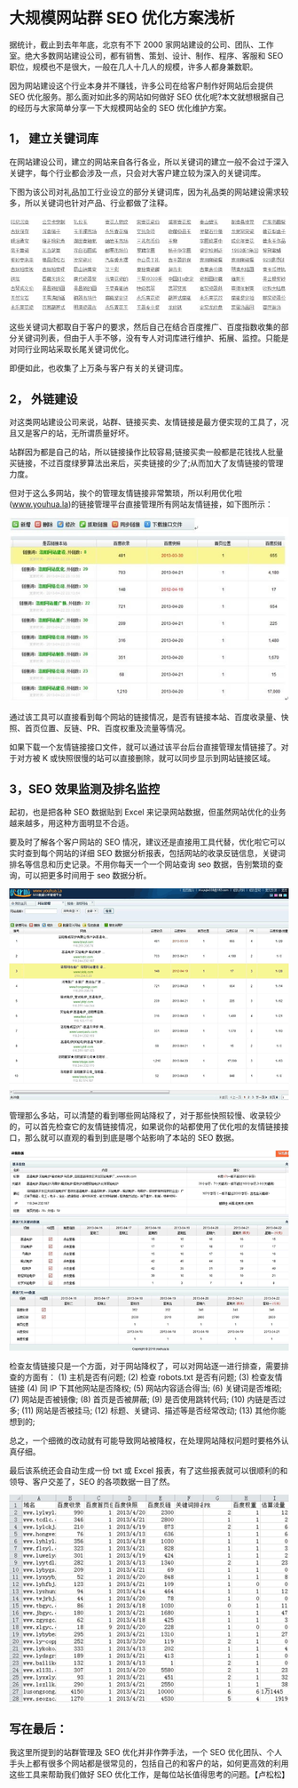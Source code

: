 # 大规模网站群 SEO 优化方案浅析

据统计，截止到去年年底，北京有不下 2000 家网站建设的公司、团队、工作室。绝大多数网站建设公司，都有销售、策划、设计、制作、程序、客服和 SEO 职位，规模也不是很大，一般在几人十几人的规模，许多人都身兼数职。

因为网站建设这个行业本身并不赚钱，许多公司在给客户制作好网站后会提供 SEO 优化服务。那么面对如此多的网站如何做好 SEO 优化呢?本文就想根据自己的经历与大家简单分享一下大规模网站全的 SEO 优化维护方案。

## **1， 建立关键词库**
在网站建设公司，建立的网站来自各行各业，所以关键词的建立一般不会过于深入关键字，每个行业都会涉及一点，只会对大客户建立较为深入的关键词库。

下图为该公司对礼品加工行业设立的部分关键词库，因为礼品类的网站建设需求较多，所以关键词也针对产品、行业都做了注释。

![](images/2.gif)

这些关键词大都取自于客户的要求，然后自己在结合百度推广、百度指数收集的部分关键词列表，但由于人手不够，没有专人对词库进行维护、拓展、监控。只能是对同行业网站采取长尾关键词优化。

即便如此，也收集了上万条与客户有关的关键词库。

## **2， 外链建设**
对这类网站建设公司来说，站群、链接买卖、友情链接是最方便实现的工具了，况且又是客户的站，无所谓质量好坏。

站群因为都是自己的站，所以链接操作比较容易;链接买卖一般都是花钱找人批量买链接，不过百度绿萝算法出来后，买卖链接的少了;从而加大了友情链接的管理力度。

但对于这么多网站，挨个的管理友情链接非常繁琐，所以利用优化啦(www.youhua.la)的链接管理平台直接管理所有网站友情链接，如下图所示：

![](images/28.jpg)

通过该工具可以直接看到每个网站的链接情况，是否有链接本站、百度收录量、快照、首页位置、反链、PR、百度权重及流量等情况。

如果下载一个友情链接接口文件，就可以通过该平台后台直接管理友情链接了。对于对方被 K 或快照很慢的站可以直接删除，就可以同步显示到网站链接区域。

## **3，SEO 效果监测及排名监控**
起初，也是把各种 SEO 数据贴到 Excel 来记录网站数据，但虽然网站优化的业务越来越多，用这种方面明显不合适。

要及时了解各个客户网站的 SEO 情况，建议还是直接用工具代替，优化啦它可以实时查到每个网站的详细 SEO 数据分析报表，包括网站的收录反链信息，关键词排名等信息和历史记录。不用你每天一个一个网站查询 seo 数据，告别繁琐的查询，可以把更多时间用于 seo 数据分析。

![](images/3.gif)

管理那么多站，可以清楚的看到哪些网站降权了，对于那些快照较慢、收录较少的，可以首先检查它的友情链接情况，如果说你的站都使用了优化啦的友情链接接口，那么就可以直观的看到到底是哪个站影响了本站的 SEO 数据。

![](images/4.gif)

检查友情链接只是一个方面，对于网站降权了，可以对网站逐一进行排查，需要排查的方面有：
(1) 主机是否有问题;
(2) 检查 robots.txt 是否有问题;
(3) 检查友情链接
(4) 同 IP 下其他网站是否降权;
(5) 网站内容适合得当;
(6) 关键词是否堆砌;
(7) 网站是否被镜像;
(8) 首页是否被屏蔽;
(9) 是否使用跳转代码;
(10) 内链是否过多;
(11) 网站是否被挂马;
(12) 标题、关键词、描述等是否经常改动;
(13) 其他你能想到的;

总之，一个细微的改动就有可能导致网站被降权，在处理网站降权问题时要格外认真仔细。

最后该系统还会自动生成一份 txt 或 Excel 报表，有了这些报表就可以很顺利的和领导、客户交差了，SEO 的各项数据一目了然。

![](images/5.gif)

## 写在最后：

我这里所提到的站群管理及 SEO 优化并非作弊手法，一个 SEO 优化团队、个人手头上都有很多个网站都是很常见的，包括自己的和客户的站，如何更高效的利用这些工具来帮助我们做好 SEO 优化工作，是每位站长值得思考的问题。【卢松松】